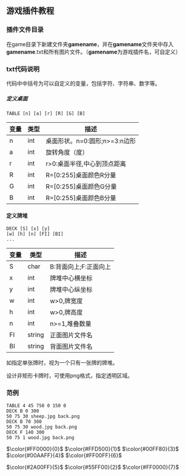 游戏插件教程
------
### 插件文件目录
在game目录下新建文件夹**gamename**，并在**gamename**文件夹中存入**gamename**.txt和所有图片文件。（**gamename**为游戏插件名，可自定义）

### txt代码说明

代码中中括号为可以自定义的变量，包括字符、字符串、数字等。

##### 定义桌面

    TABLE [n] [a] [r] [R] [G] [B]

|变量|类型|描述|
|---|---|---|
|n|int|桌面形状。n=0:圆形;n>=3:n边形|
|a|int|旋转角度（度）|
|r|int|r>0:桌面半径,中心到顶点距离|
|R|int|R=[0:255]桌面颜色R分量|
|G|int|R=[0:255]桌面颜色G分量|
|B|int|R=[0:255]桌面颜色B分量|

#### 定义牌堆

    DECK [S] [x] [y]
    [w] [h] [n] [FI] [BI]
    ...

|变量|类型|描述|
|---|---|---|
|S|char|B:背面向上;F:正面向上|
|x|int|牌堆中心横坐标|
|y|int|牌堆中心纵坐标|
|w|int|w>0,牌宽度|
|h|int|w>0,牌高度|
|n|int|n>=1,堆叠数量|
|FI|string|正面图片文件名|
|BI|string|背面图片文件名|

如指定单张牌时，视为一个只有一张牌的牌堆。

设计非矩形卡牌时，可使用png格式，指定透明区域。

### 范例
    TABLE 4 45 750 0 150 0
    DECK B 0 300
    50 75 30 sheep.jpg back.png
    DECK B 70 300
    50 75 30 wood.jpg back.png
    DECK F 140 300
    50 75 1 wood.jpg back.png

$\color{#FF0000}{0}$
$\color{#FFD500}{1}$
$\color{#00FF80}{3}$
$\color{#00AAFF}{4}$
$\color{#FF00FF}{6}$

$\color{#2A00FF}{5}$
$\color{#55FF00}{2}$
$\color{#FF0000}{7}$